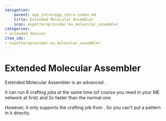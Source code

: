 ```yaml
---
navigation:
    parent: epp_intro/epp_intro-index.md
    title: Extended Molecular Assembler
    icon: expatternprovider:ex_molecular_assembler
categories:
- extended devices
item_ids:
- expatternprovider:ex_molecular_assembler
---
```


# Extended Molecular Assembler

<Row gap="20">
<BlockImage id="expatternprovider:ex_molecular_assembler" scale="8"></BlockImage>
</Row>

Extended Molecular Assembler is an advanced <ItemLink id="ae2:molecular_assembler" />.

It can run 8 crafting jobs at the same time (of course you need <ItemLink id="ae2:crafting_accelerator" /> in your ME network at first)
and 2x faster than the normal one.

However, it only supports the crafting job from <ItemLink id="ae2:pattern_provider" />. So you can't put a pattern in it directly.

